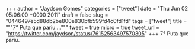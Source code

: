 
+++
author = "Jaydson Gomes"
categories = ["tweet"]
date = "Thu Jun 02 05:06:00 +0000 2011"
draft = false
slug = "0446497e5d88db2be800e830bfb599fd4c0fd1fd"
tags = ["tweet"]
title = """7° Puta que pariu...."""
tweet = true
micro = true
tweet_url = "https://twitter.com/jaydson/status/76152563497570305"
+++
7° Puta que pariu.
